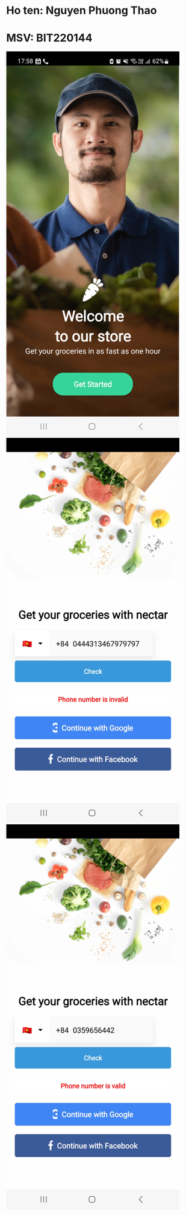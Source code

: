 # Ho ten: Nguyen Phuong Thao
# MSV: BIT220144
![alt](start.jpg)
![alt](signin1.jpg)
![alt](signin2.jpg)